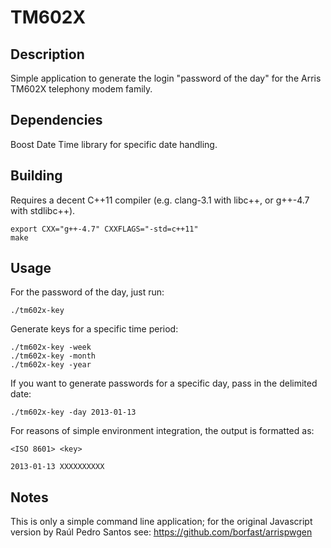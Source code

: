 TM602X
======


Description
-----------

Simple application to generate the login "password of the day" for the Arris TM602X telephony modem family.


Dependencies
------------

Boost Date Time library for specific date handling.


Building
--------

Requires a decent C++11 compiler (e.g. clang-3.1 with libc++, or g++-4.7 with stdlibc++).  

    export CXX="g++-4.7" CXXFLAGS="-std=c++11"
    make


Usage
-----

For the password of the day, just run:

    ./tm602x-key

Generate keys for a specific time period:

    ./tm602x-key -week
    ./tm602x-key -month
    ./tm602x-key -year

If you want to generate passwords for a specific day, pass in the delimited date:

    ./tm602x-key -day 2013-01-13

For reasons of simple environment integration, the output is formatted as:

    <ISO 8601> <key>

    2013-01-13 XXXXXXXXXX


Notes
-----

This is only a simple command line application; for the original Javascript version by Raúl Pedro Santos see:
https://github.com/borfast/arrispwgen

